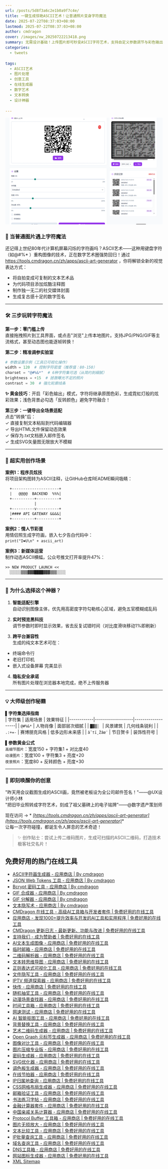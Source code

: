 ```yaml
---
url: /posts/5d8f3a6c2e1b0a9f7c4e/
title: 一键生成惊艳ASCII艺术！让普通照片变身字符魔法
date: 2025-07-22T08:37:03+08:00
lastmod: 2025-07-22T08:37:03+08:00
author: cmdragon
cover: /images/xw_20250722213418.png
summary: 无需设计基础！上传图片即可秒变ASCII字符艺术，支持自定义参数调节与彩色输出，创意表达从未如此简单。
categories:
  - tweets

tags:
  - ASCII艺术
  - 图片处理
  - 创意工具
  - 在线生成器
  - 数字艺术
  - 文本转换
  - 设计神器

---
```


![xw_20250722213418.png](/images/xw_20250722213418.png)

### 🌟 当普通图片遇上字符魔法

还记得上世纪80年代计算机屏幕闪烁的字符画吗？ASCII艺术——这种用键盘字符（如@#%*
）重构图像的技术，正在数字艺术圈强势回归！通过 https://tools.cmdragon.cn/zh/apps/ascii-art-generator ，你将解锁全新的视觉表达方式：

- 将自拍变成可复制的文本艺术品
- 为代码项目添加炫酷注释图
- 制作独一无二的社交媒体封面
- 生成复古感十足的数字签名

---

### 🛠️ 三步玩转字符魔法

**第一步：零门槛上传**  
直接拖拽照片到工具界面，或点击"浏览"上传本地图片。支持JPG/PNG/GIF等主流格式，甚至动态图也能逐帧转换！

**第二步：精准调参实验室**

```python
# 参数设置示例（工具已可视化操作）
width = 120  # 控制字符密度（推荐值：80-150）
charset = "@#%&*"  # 6种字符集可选（从简约到细腻）
brightness = +15  # 拯救曝光不足的照片
contrast = 30  # 强化轮廓线条
```

**✨ 黄金技巧**：开启「彩色输出」模式，字符将继承原图色彩，生成霓虹灯般的炫彩效果；浅色背景必勾选「反转颜色」避免字符融合！

**第三步：一键导出全场景适配**  
点击"转换"后：  
✓ 直接复制文本粘贴到代码编辑器  
✓ 导出HTML文件保留动态效果  
✓ 保存为.txt文档嵌入邮件签名  
✓ 生成SVG矢量图无限放大不模糊

---

### 🎯 超实用创作场景

**案例1：程序员炫技**  
将项目架构图转为ASCII注释，让GitHub仓库README瞬间吸睛：

```
  +---------------------+
  |   @@@@  BACKEND  %%%|
  +----------+----------+
             |
  +----------v----------+
  |#### API GATEWAY &&&&|
  +----------+----------+
```

**案例2：情人节彩蛋**  
用情侣照生成字符画，嵌入七夕告白代码中：  
`print("I❤U\n" + ascii_art)`

**案例3：新媒体运营**  
制作动态ASCII横幅，公众号推文打开率提升47%：

```
>> NEW PRODUCT LAUNCH <<
  ░░░░░▒▒▒▓▓▓████▓▓▓▒▒▒░░░░
```

---

### 🚀 为什么选择这个神器？

1. **智能适配引擎**  
   自动识别图像主体，优先用高密度字符勾勒核心区域，避免五官模糊成乱码

2. **实时预览黑科技**  
   调节参数时即时显示效果，省去反复试错时间（对比度滑块移动1%即刷新）

3. **跨平台兼容性**  
   生成的纯文本艺术可在：

- 终端命令行
- 老旧打印机
- 嵌入式设备屏幕
  完美显示

4. **隐私安全承诺**  
   所有图片处理在浏览器本地完成，绝不上传服务器

---

### 💡 大师级创作秘籍

**▌字符集选择指南**  
| 字符集 | 适用场景 | 效果特征 |
|------------|-------------------|-------------------|
| `@#%&*`    | 人物肖像 | 面部层次细腻 |
| `█▓▒░ `    | 风景建筑 | 几何线条锐利 |
| `.:+=-`    | 赛博朋克风格 | 低多边形未来感 |
| `â˜†ï¸Žâœ¨` | 节日贺卡 | 装饰性符号 |

**▌参数黄金公式**  
`高细节图片`：宽度150 + 字符集1 + 对比度40  
`动漫图片`：宽度100 + 字符集3 + 亮度+20  
`夜景照片`：宽度80 + 反转颜色 + 亮度+30

---

### 🌈 即刻唤醒你的创意

"昨天用会议截图生成的ASCII画，竟然被老板设为全公司邮件签名！"——@UX设计师小林  
"把旧毕业照转成字符艺术，刻成了祖父墓碑上的电子铭牌"——@数字遗产策划师

现在访问 → *
*[https://tools.cmdragon.cn/zh/apps/ascii-art-generator](https://tools.cmdragon.cn/zh/apps/ascii-art-generator)**  
让每一次字符碰撞，都诞生令人屏息的艺术奇迹！

> ✨ 创作贴士：尝试上传二维码图片，生成可扫描的ASCII二维码，打造技术极客社交名片！

## 免费好用的热门在线工具

- [ASCII字符画生成器 - 应用商店 | By cmdragon](https://tools.cmdragon.cn/zh/apps/ascii-art-generator)
- [JSON Web Tokens 工具 - 应用商店 | By cmdragon](https://tools.cmdragon.cn/zh/apps/jwt-tool)
- [Bcrypt 密码工具 - 应用商店 | By cmdragon](https://tools.cmdragon.cn/zh/apps/bcrypt-tool)
- [GIF 合成器 - 应用商店 | By cmdragon](https://tools.cmdragon.cn/zh/apps/gif-composer)
- [GIF 分解器 - 应用商店 | By cmdragon](https://tools.cmdragon.cn/zh/apps/gif-decomposer)
- [文本隐写术 - 应用商店 | By cmdragon](https://tools.cmdragon.cn/zh/apps/text-steganography)
- [CMDragon 在线工具 - 高级AI工具箱与开发者套件 | 免费好用的在线工具](https://tools.cmdragon.cn/zh)
- [应用商店 - 发现1000+提升效率与开发的AI工具和实用程序 | 免费好用的在线工具](https://tools.cmdragon.cn/zh/apps?category=trending)
- [CMDragon 更新日志 - 最新更新、功能与改进 | 免费好用的在线工具](https://tools.cmdragon.cn/zh/changelog)
- [支持我们 - 成为赞助者 | 免费好用的在线工具](https://tools.cmdragon.cn/zh/sponsor)
- [AI文本生成图像 - 应用商店 | 免费好用的在线工具](https://tools.cmdragon.cn/zh/apps/text-to-image-ai)
- [临时邮箱 - 应用商店 | 免费好用的在线工具](https://tools.cmdragon.cn/zh/apps/temp-email)
- [二维码解析器 - 应用商店 | 免费好用的在线工具](https://tools.cmdragon.cn/zh/apps/qrcode-parser)
- [文本转思维导图 - 应用商店 | 免费好用的在线工具](https://tools.cmdragon.cn/zh/apps/text-to-mindmap)
- [正则表达式可视化工具 - 应用商店 | 免费好用的在线工具](https://tools.cmdragon.cn/zh/apps/regex-visualizer)
- [文件隐写工具 - 应用商店 | 免费好用的在线工具](https://tools.cmdragon.cn/zh/apps/steganography-tool)
- [IPTV 频道探索器 - 应用商店 | 免费好用的在线工具](https://tools.cmdragon.cn/zh/apps/iptv-explorer)
- [快传 - 应用商店 | 免费好用的在线工具](https://tools.cmdragon.cn/zh/apps/snapdrop)
- [随机抽奖工具 - 应用商店 | 免费好用的在线工具](https://tools.cmdragon.cn/zh/apps/lucky-draw)
- [动漫场景查找器 - 应用商店 | 免费好用的在线工具](https://tools.cmdragon.cn/zh/apps/anime-scene-finder)
- [时间工具箱 - 应用商店 | 免费好用的在线工具](https://tools.cmdragon.cn/zh/apps/time-toolkit)
- [网速测试 - 应用商店 | 免费好用的在线工具](https://tools.cmdragon.cn/zh/apps/speed-test)
- [AI 智能抠图工具 - 应用商店 | 免费好用的在线工具](https://tools.cmdragon.cn/zh/apps/background-remover)
- [背景替换工具 - 应用商店 | 免费好用的在线工具](https://tools.cmdragon.cn/zh/apps/background-replacer)
- [艺术二维码生成器 - 应用商店 | 免费好用的在线工具](https://tools.cmdragon.cn/zh/apps/artistic-qrcode)
- [Open Graph 元标签生成器 - 应用商店 | 免费好用的在线工具](https://tools.cmdragon.cn/zh/apps/open-graph-generator)
- [图像对比工具 - 应用商店 | 免费好用的在线工具](https://tools.cmdragon.cn/zh/apps/image-comparison)
- [图片压缩专业版 - 应用商店 | 免费好用的在线工具](https://tools.cmdragon.cn/zh/apps/image-compressor)
- [密码生成器 - 应用商店 | 免费好用的在线工具](https://tools.cmdragon.cn/zh/apps/password-generator)
- [SVG优化器 - 应用商店 | 免费好用的在线工具](https://tools.cmdragon.cn/zh/apps/svg-optimizer)
- [调色板生成器 - 应用商店 | 免费好用的在线工具](https://tools.cmdragon.cn/zh/apps/color-palette)
- [在线节拍器 - 应用商店 | 免费好用的在线工具](https://tools.cmdragon.cn/zh/apps/online-metronome)
- [IP归属地查询 - 应用商店 | 免费好用的在线工具](https://tools.cmdragon.cn/zh/apps/ip-geolocation)
- [CSS网格布局生成器 - 应用商店 | 免费好用的在线工具](https://tools.cmdragon.cn/zh/apps/css-grid-layout)
- [邮箱验证工具 - 应用商店 | 免费好用的在线工具](https://tools.cmdragon.cn/zh/apps/email-validator)
- [书法练习字帖 - 应用商店 | 免费好用的在线工具](https://tools.cmdragon.cn/zh/apps/calligraphy-practice)
- [金融计算器套件 - 应用商店 | 免费好用的在线工具](https://tools.cmdragon.cn/zh/apps/finance-calculator-suite)
- [中国亲戚关系计算器 - 应用商店 | 免费好用的在线工具](https://tools.cmdragon.cn/zh/apps/chinese-kinship-calculator)
- [Protocol Buffer 工具箱 - 应用商店 | 免费好用的在线工具](https://tools.cmdragon.cn/zh/apps/protobuf-toolkit)
- [图片无损放大 - 应用商店 | 免费好用的在线工具](https://tools.cmdragon.cn/zh/apps/image-upscaler)
- [文本比较工具 - 应用商店 | 免费好用的在线工具](https://tools.cmdragon.cn/zh/apps/text-compare)
- [IP批量查询工具 - 应用商店 | 免费好用的在线工具](https://tools.cmdragon.cn/zh/apps/ip-batch-lookup)
- [域名查询工具 - 应用商店 | 免费好用的在线工具](https://tools.cmdragon.cn/zh/apps/domain-finder)
- [DNS工具箱 - 应用商店 | 免费好用的在线工具](https://tools.cmdragon.cn/zh/apps/dns-toolkit)
- [网站图标生成器 - 应用商店 | 免费好用的在线工具](https://tools.cmdragon.cn/zh/apps/favicon-generator)
- [XML Sitemap](https://tools.cmdragon.cn/sitemap_index.xml)